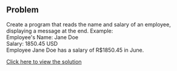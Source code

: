 ## Problem

Create a program that reads the name and salary of an employee, displaying a message at the end.
Example:<br>
Employee's Name: Jane Doe<br>
Salary: 1850.45 USD<br>
Employee Jane Doe has a salary of R$1850.45 in June.

[Click here to view the solution](https://github.com/davi-p-oliveira-11/CCodeChallengeLab/blob/main/Challenges/EmployeeName/solution.c)
